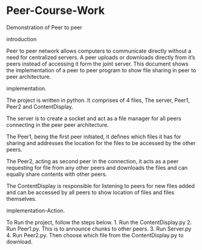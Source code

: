 # Peer-Course-Work
Demonstration of Peer to peer

introduction

Peer to peer network allows computers to communicate directly without a need for centralized servers. A peer uploads or downloads directly from it’s peers instead of accessing it form the joint server.
This document shows the implementation of a peer to peer program to show file sharing in peer to peer architecture.

implementation.



The project is written in python. It comprises of 4 files, The server, Peer1, Peer2 and ContentDisplay.

The server is to create a socket and act as a file manager for all peers connecting in the peer peer architecture.

The Peer1, being the first peer initiated, it defines which files it has for sharing and addresses the location for the files to be accessed by the other peers.

The Peer2, acting as second peer in the connection, it acts as a peer requesting for file from any other peers and downloads the files and can equally share contents with other peers.

The ContentDisplay is responsible for listening to peers for new files added and can be accessed by all peers to show location of files and files themselves.




implementation-Action.

To Run the project, follow the steps below.
    1. Run the ContentDisplay.py
    2. Run Peer1.py.  This is to announce chunks to other peers.
    3. Run Server.py
    4. Run Peer2.py. Then choose which file from the ContentDisplay.py to download.



